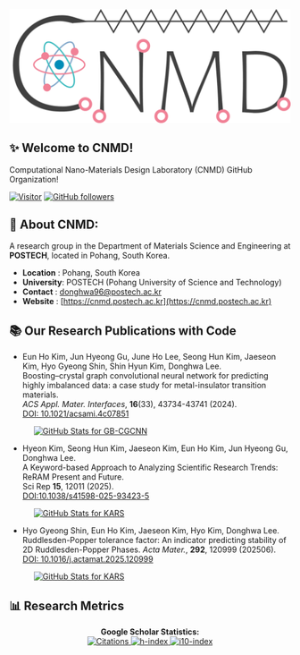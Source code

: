 ![CNMD Banner Image](./New_Logo.png)

<h2>✨ Welcome to CNMD!</h2>

Computational Nano-Materials Design Laboratory (CNMD) GitHub Organization!

[![Visitor](https://visitor-badge.laobi.icu/badge?page_id=CNMD-POSTECH.visitor-badge)](https://github.com/CNMD-POSTECH) [![GitHub followers](https://img.shields.io/github/followers/CNMD-POSTECH.svg?style=social&label=Follow)](https://github.com/CNMD-POSTECH?tab=followers)


<h2>👀 About CNMD:</h2>

A research group in the Department of Materials Science and Engineering at **POSTECH**, located in Pohang, South Korea. 

- **Location**   : Pohang, South Korea  
- **University**: POSTECH (Pohang University of Science and Technology)  
- **Contact**   : [donghwa96@postech.ac.kr](mailto:donghwa96@postech.ac.kr)  
- **Website**   : [https://cnmd.postech.ac.kr](https://cnmd.postech.ac.kr)  


<h2>📚 Our Research Publications with Code</h2>

- Eun Ho Kim, Jun Hyeong Gu, June Ho Lee, Seong Hun Kim, Jaeseon Kim, Hyo Gyeong Shin, Shin Hyun Kim, Donghwa Lee.  
  Boosting–crystal graph convolutional neural network for predicting highly imbalanced data: a case study for metal-insulator transition materials.  
  _ACS Appl. Mater. Interfaces_, **16**(33), 43734-43741 (2024).  
  [DOI: 10.1021/acsami.4c07851](https://pubs.acs.org/doi/10.1021/acsami.4c07851)  

  <div style="padding-left: 20px;">
    <a href="https://github.com/CNMD-POSTECH/GB-CGCNN">
      <img src="https://github-readme-stats.vercel.app/api/pin/?username=CNMD-POSTECH&repo=GB-CGCNN" alt="GitHub Stats for GB-CGCNN" />
    </a>
  </div>
  
- Hyeon Kim, Seong Hun Kim, Jaeseon Kim, Eun Ho Kim, Jun Hyeong Gu, Donghwa Lee.  
  A Keyword-based Approach to Analyzing Scientific Research Trends: ReRAM Present and Future.  
  Sci Rep **15**, 12011 (2025).  
  [DOI:10.1038/s41598-025-93423-5](https://www.nature.com/articles/s41598-025-93423-5)  

  <div style="padding-left: 20px;">
    <a href="https://github.com/CNMD-POSTECH/KARS">
      <img src="https://github-readme-stats.vercel.app/api/pin/?username=CNMD-POSTECH&repo=KARS" alt="GitHub Stats for KARS" />
    </a>
  </div>

- Hyo Gyeong Shin, Eun Ho Kim, Jaeseon Kim, Hyo Kim, Donghwa Lee.  
  Ruddlesden-Popper tolerance factor: An indicator predicting stability of 2D Ruddlesden-Popper Phases.
  _Acta Mater._, **292**, 120999 (202506).  
  [DOI: 10.1016/j.actamat.2025.120999](https://doi.org/10.1016/j.actamat.2025.120999)  

  <div style="padding-left: 20px;">
    <a href="https://github.com/CNMD-POSTECH/t_RP">
      <img src="https://github-readme-stats.vercel.app/api/pin/?username=CNMD-POSTECH&repo=t_RP" alt="GitHub Stats for KARS" />
    </a>
  </div>

<h2>📊 Research Metrics</h2>

<p align="center">
  <b>Google Scholar Statistics:</b><br/>
  <a href="https://scholar.google.co.kr/citations?user=kdXEnOMAAAAJ&hl=ko&oi=ao">
    <img src="https://img.shields.io/badge/Citations-6241-blue?style=for-the-badge" alt="Citations"/>
    <img src="https://img.shields.io/badge/h--index-42-green?style=for-the-badge" alt="h-index"/>
    <img src="https://img.shields.io/badge/i10--index-88-orange?style=for-the-badge" alt="i10-index"/>
  </a>
</p>

